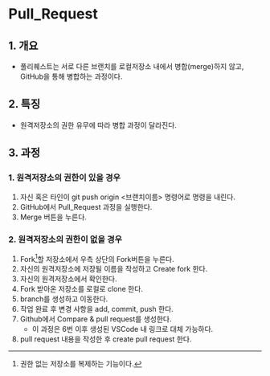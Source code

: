 # Pull_Request

## 1. 개요

- 풀리퀘스트는 서로 다른 브랜치를 로컬저장소 내에서 병합(merge)하지 않고, GitHub을 통해 병합하는 과정이다. 

## 2. 특징

- 원격저장소의 권한 유무에 따라 병합 과정이 달라진다.

## 3. 과정

### 1. 원격저장소의 권한이 있을 경우

1. 자신 혹은 타인이 git push origin <브랜치이름> 명령어로 명령을 내린다.
2. GitHub에서 Pull_Request 과정을 실행한다.
3. Merge 버튼을 누른다.

### 2. 원격저장소의 권한이 없을 경우

1. Fork[^1]할 저장소에서 우측 상단의 Fork버튼을 누른다.
2. 자신의 원격저장소에 저장될 이름을 작성하고 Create fork 한다.
3. 자신의 원격저장소에서 확인한다.
4. Fork 받아온 저장소를 로컬로 clone 한다.
5. branch를 생성하고 이동한다.
6. 작업 완료 후 변경 사항을 add, commit, push 한다.
7. Github에서 Compare & pull request를 생성한다.
   - 이 과정은 6번 이후 생성된 VSCode 내 링크로 대체 가능하다.
8. pull request 내용을 작성한 후 create pull request 한다.



[^1]:권한 없는 저장소를 복제하는 기능이다.